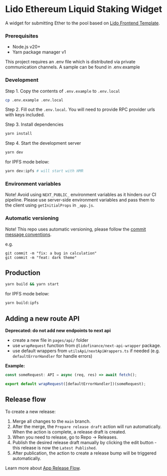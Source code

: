 # Lido Ethereum Liquid Staking Widget

A widget for submitting Ether to the pool based on [Lido Frontend Template](https://github.com/lidofinance/lido-frontend-template).

### Prerequisites

- Node.js v20+
- Yarn package manager v1

This project requires an .env file which is distributed via private communication channels. A sample can be found in .env.example

### Development

Step 1. Copy the contents of `.env.example` to `.env.local`

```bash
cp .env.example .env.local
```

Step 2. Fill out the `.env.local`. You will need to provide RPC provider urls with keys included.

Step 3. Install dependencies

```bash
yarn install
```

Step 4. Start the development server

```bash
yarn dev
```

for IPFS mode below:

```bash
yarn dev:ipfs # will start with HMR
```

### Environment variables

Note! Avoid using `NEXT_PUBLIC_` environment variables as it hinders our CI pipeline. Please use server-side environment variables and pass them to the client using `getInitialProps` in `_app.js`.

### Automatic versioning

Note! This repo uses automatic versioning, please follow the [commit message conventions](https://www.conventionalcommits.org/en/v1.0.0/).

e.g.

```
git commit -m "fix: a bug in calculation"
git commit -m "feat: dark theme"
```

## Production

```bash
yarn build && yarn start
```

for IPFS mode below:

```bash
yarn build:ipfs
```

## Adding a new route API

**Deprecated: do not add new endpoints to next api**

- create a new file in `pages/api/` folder
- use `wrapRequest` function from `@lidofinance/next-api-wrapper` package.
- use default wrappers from `utilsApi/nextApiWrappers.ts` if needed (e.g. `defaultErrorHandler` for handle errors)

**Example:**

```ts
const someRequest: API = async (req, res) => await fetch();

export default wrapRequest([defaultErrorHandler])(someRequest);
```

## Release flow

To create a new release:

1. Merge all changes to the `main` branch.
1. After the merge, the `Prepare release draft` action will run automatically. When the action is complete, a release draft is created.
1. When you need to release, go to Repo → Releases.
1. Publish the desired release draft manually by clicking the edit button - this release is now the `Latest Published`.
1. After publication, the action to create a release bump will be triggered automatically.

Learn more about [App Release Flow](https://www.notion.so/App-Release-Flow-f8a3484deecb40cb9d8da4d82c1afe96).
